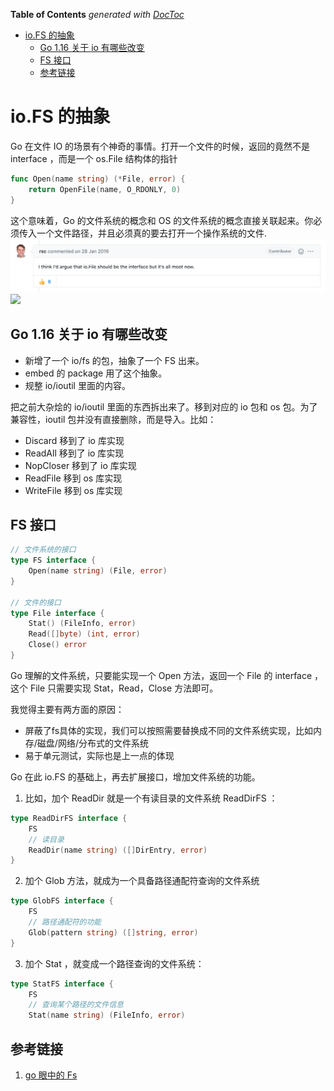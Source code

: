 <!-- START doctoc generated TOC please keep comment here to allow auto update -->
<!-- DON'T EDIT THIS SECTION, INSTEAD RE-RUN doctoc TO UPDATE -->
**Table of Contents**  *generated with [DocToc](https://github.com/thlorenz/doctoc)*

- [io.FS 的抽象](#iofs-%E7%9A%84%E6%8A%BD%E8%B1%A1)
  - [Go 1.16 关于 io 有哪些改变](#go-116-%E5%85%B3%E4%BA%8E-io-%E6%9C%89%E5%93%AA%E4%BA%9B%E6%94%B9%E5%8F%98)
  - [FS 接口](#fs-%E6%8E%A5%E5%8F%A3)
  - [参考链接](#%E5%8F%82%E8%80%83%E9%93%BE%E6%8E%A5)

<!-- END doctoc generated TOC please keep comment here to allow auto update -->

# io.FS 的抽象

Go 在文件 IO 的场景有个神奇的事情。打开一个文件的时候，返回的竟然不是 interface ，而是一个 os.File  结构体的指针
```go
func Open(name string) (*File, error) {
    return OpenFile(name, O_RDONLY, 0)
}
```
这个意味着，Go 的文件系统的概念和 OS 的文件系统的概念直接关联起来。你必须传入一个文件路径，并且必须真的要去打开一个操作系统的文件.
![](chapter01_input_output/.io_images/io_issue.png)
![](chapter01_input_output/.io_imagesio_issue_fix.png)

## Go 1.16 关于 io 有哪些改变

- 新增了一个 io/fs 的包，抽象了一个 FS 出来。
- embed 的 package 用了这个抽象。
- 规整 io/ioutil 里面的内容。

把之前大杂烩的 io/ioutil 里面的东西拆出来了。移到对应的 io 包和 os 包。为了兼容性，ioutil 包并没有直接删除，而是导入。比如：

- Discard 移到了 io 库实现
- ReadAll 移到了 io 库实现
- NopCloser 移到了 io 库实现
- ReadFile 移到 os 库实现
- WriteFile 移到 os 库实现
## FS 接口

```go
// 文件系统的接口
type FS interface {
    Open(name string) (File, error)
}

// 文件的接口
type File interface {
    Stat() (FileInfo, error)
    Read([]byte) (int, error)
    Close() error
}
```


Go 理解的文件系统，只要能实现一个 Open 方法，返回一个 File 的 interface ，这个 File 只需要实现 Stat，Read，Close 方法即可。

我觉得主要有两方面的原因：

- 屏蔽了fs具体的实现，我们可以按照需要替换成不同的文件系统实现，比如内存/磁盘/网络/分布式的文件系统
- 易于单元测试，实际也是上一点的体现

Go 在此 io.FS 的基础上，再去扩展接口，增加文件系统的功能。

1. 比如，加个 ReadDir 就是一个有读目录的文件系统 ReadDirFS ：

```go
type ReadDirFS interface {
    FS
    // 读目录
    ReadDir(name string) ([]DirEntry, error)
}
```

2. 加个 Glob 方法，就成为一个具备路径通配符查询的文件系统

```go
type GlobFS interface {
    FS
    // 路径通配符的功能
    Glob(pattern string) ([]string, error)
}
```

3. 加个 Stat ，就变成一个路径查询的文件系统：
```go
type StatFS interface {
    FS
    // 查询某个路径的文件信息
    Stat(name string) (FileInfo, error)

```


## 参考链接
1. [go 眼中的 Fs](https://mp.weixin.qq.com/s/bZO6kfhfdMaOkYZuGjOl_Q)